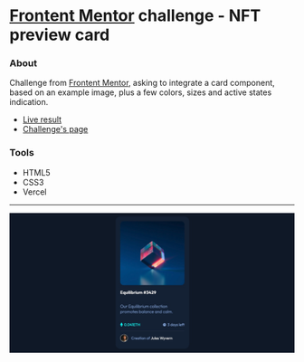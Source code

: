 # [Frontent Mentor](https://www.frontendmentor.io/) challenge - NFT preview card

### About
Challenge from [Frontent Mentor](https://www.frontendmentor.io/), asking to integrate a card component, based on an example image, plus a few colors, sizes and active states indication.
- [Live result](nft-preview-card-alpha.vercel.app)
- [Challenge's page](https://www.frontendmentor.io/challenges/nft-preview-card-component-SbdUL_w0U/hub/nft-preview-card-component-4e4I6eY5k)

### Tools
* HTML5
* CSS3
* Vercel

---

![Image](/images/nft-preview-card-result.jpg)
